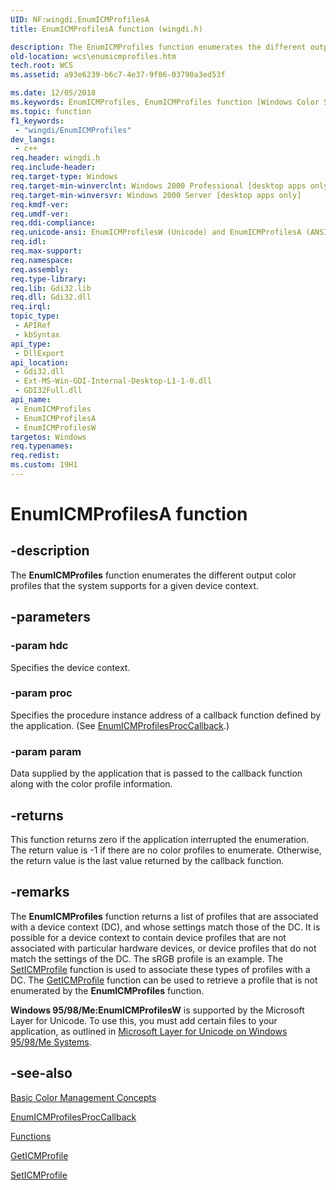 ```yaml
---
UID: NF:wingdi.EnumICMProfilesA
title: EnumICMProfilesA function (wingdi.h)

description: The EnumICMProfiles function enumerates the different output color profiles that the system supports for a given device context.
old-location: wcs\enumicmprofiles.htm
tech.root: WCS
ms.assetid: a93e6239-b6c7-4e37-9f06-03790a3ed53f

ms.date: 12/05/2018
ms.keywords: EnumICMProfiles, EnumICMProfiles function [Windows Color System], EnumICMProfilesA, EnumICMProfilesW, _color_EnumICMProfiles, wcs.enumicmprofiles, wingdi/EnumICMProfiles, wingdi/EnumICMProfilesA, wingdi/EnumICMProfilesW
ms.topic: function
f1_keywords: 
 - "wingdi/EnumICMProfiles"
dev_langs:
 - c++
req.header: wingdi.h
req.include-header: 
req.target-type: Windows
req.target-min-winverclnt: Windows 2000 Professional [desktop apps only]
req.target-min-winversvr: Windows 2000 Server [desktop apps only]
req.kmdf-ver: 
req.umdf-ver: 
req.ddi-compliance: 
req.unicode-ansi: EnumICMProfilesW (Unicode) and EnumICMProfilesA (ANSI)
req.idl: 
req.max-support: 
req.namespace: 
req.assembly: 
req.type-library: 
req.lib: Gdi32.lib
req.dll: Gdi32.dll
req.irql: 
topic_type:
 - APIRef
 - kbSyntax
api_type:
 - DllExport
api_location:
 - Gdi32.dll
 - Ext-MS-Win-GDI-Internal-Desktop-L1-1-0.dll
 - GDI32Full.dll
api_name:
 - EnumICMProfiles
 - EnumICMProfilesA
 - EnumICMProfilesW
targetos: Windows
req.typenames: 
req.redist: 
ms.custom: 19H1
---
```


# EnumICMProfilesA function


## -description


The <b>EnumICMProfiles</b> function enumerates the different output color profiles that the system supports for a given device context.


## -parameters




### -param hdc

Specifies the device context.


### -param proc

Specifies the procedure instance address of a callback function defined by the application. (See <a href="https://docs.microsoft.com/windows/desktop/api/wingdi/nc-wingdi-icmenumproca">EnumICMProfilesProcCallback</a>.)


### -param param

Data supplied by the application that is passed to the callback function along with the color profile information.


## -returns



This function returns zero if the application interrupted the enumeration. The return value is -1 if there are no color profiles to enumerate. Otherwise, the return value is the last value returned by the callback function.




## -remarks



The <b>EnumICMProfiles</b> function returns a list of profiles that are associated with a device context (DC), and whose settings match those of the DC. It is possible for a device context to contain device profiles that are not associated with particular hardware devices, or device profiles that do not match the settings of the DC. The sRGB profile is an example. The <a href="https://docs.microsoft.com/windows/desktop/api/wingdi/nf-wingdi-seticmprofilea">SetICMProfile</a> function is used to associate these types of profiles with a DC. The <a href="https://docs.microsoft.com/windows/desktop/api/wingdi/nf-wingdi-geticmprofilea">GetICMProfile</a> function can be used to retrieve a profile that is not enumerated by the <b>EnumICMProfiles</b> function.

<b>Windows 95/98/Me:</b><b>EnumICMProfilesW</b> is supported by the Microsoft Layer for Unicode. To use this, you must add certain files to your application, as outlined in <a href="https://msdn.microsoft.com/library?url=/library/mslu/winprog/microsoft_layer_for_unicode_on_windows_95_98_me_systems.asp">Microsoft Layer for Unicode on Windows 95/98/Me Systems</a>.




## -see-also




<a href="https://docs.microsoft.com/previous-versions/windows/desktop/wcs/basic-color-management-concepts">Basic Color Management Concepts</a>



<a href="https://docs.microsoft.com/windows/desktop/api/wingdi/nc-wingdi-icmenumproca">EnumICMProfilesProcCallback</a>



<a href="https://docs.microsoft.com/previous-versions/dd316902(v=vs.85)">Functions</a>



<a href="https://docs.microsoft.com/windows/desktop/api/wingdi/nf-wingdi-geticmprofilea">GetICMProfile</a>



<a href="https://docs.microsoft.com/windows/desktop/api/wingdi/nf-wingdi-seticmprofilea">SetICMProfile</a>
 

 

